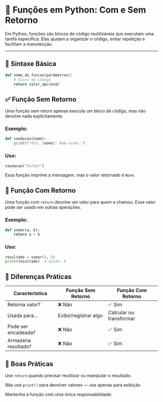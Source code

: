 # 📘 Funções em Python: Com e Sem Retorno

Em Python, funções são blocos de código reutilizáveis que executam uma tarefa específica. Elas ajudam a organizar o código, evitar repetição e facilitam a manutenção.

---

## 📌 Sintaxe Básica

```python
def nome_da_funcao(parâmetros):
    # bloco de código
    return valor_opcional
```

## ✅ Função Sem Retorno
Uma função sem return apenas executa um bloco de código, mas não devolve nada explicitamente.

### Exemplo:
```python
def saudacao(nome):
    print(f"Olá, {nome}! Bem-vindo.")
```

### Uso:
```python
saudacao("Victor")
```
Essa função imprime a mensagem, mas o valor retornado é `None`.

## 🔁 Função Com Retorno
Uma função com `return` devolve um valor para quem a chamou. Esse valor pode ser usado em outras operações.

### Exemplo:
```python
def somar(a, b):
    return a + b
```

### Uso:
```python
resultado = somar(3, 5)
print(resultado)  # Saída: 8
```

## 📎 Diferenças Práticas

| Característica         | Função Sem Retorno     | Função Com Retorno       |
|------------------------|------------------------|--------------------------|
| Retorna valor?         | ❌ Não                 | ✅ Sim                   |
| Usada para...          | Exibir/registrar algo  | Calcular ou transformar  |
| Pode ser encadeada?    | ❌ Não                 | ✅ Sim                   |
| Armazena resultado?    | ❌ Não                 | ✅ Sim                   |


## 🧠 Boas Práticas
Use `return` quando precisar reutilizar ou manipular o resultado.

Não use `print()` para devolver valores — use apenas para exibição.

Mantenha a função com uma única responsabilidade.